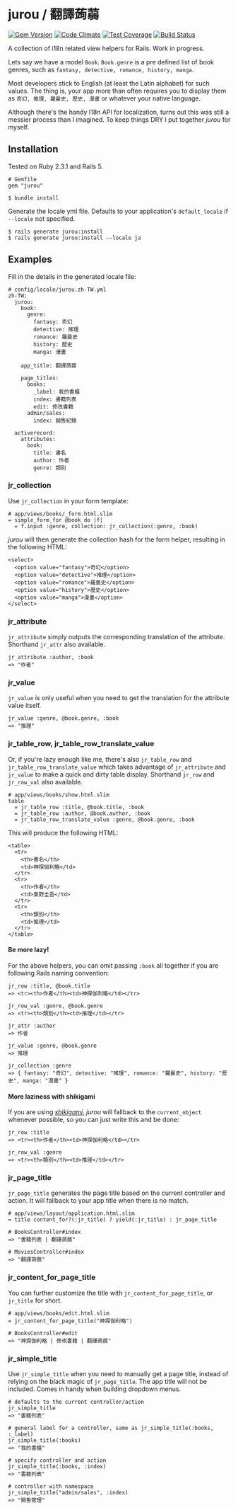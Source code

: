 # jurou / 翻譯蒟蒻
[![Gem Version](https://badge.fury.io/rb/jurou.svg)](https://badge.fury.io/rb/jurou)
[![Code Climate](https://codeclimate.com/github/jodeci/jurou/badges/gpa.svg)](https://codeclimate.com/github/jodeci/jurou)
[![Test Coverage](https://codeclimate.com/github/jodeci/jurou/badges/coverage.svg)](https://codeclimate.com/github/jodeci/jurou/coverage)
[![Build Status](https://travis-ci.org/jodeci/jurou.svg?branch=master)](https://travis-ci.org/jodeci/jurou)

A collection of i18n related view helpers for Rails. Work in progress.

Lets say we have a model `Book`. `Book.genre` is a pre defined list of book genres, such as `fantasy, detective, romance, history, manga`. 

Most developers stick to English (at least the Latin alphabet) for such values. The thing is, your app more than often requires you to display them as `奇幻, 推理, 羅曼史, 歷史, 漫畫` or whatever your native language. 

Although there's the handy I18n API for localization, turns out this was still a messier process than I imagined. To keep things DRY I put together *jurou* for myself.

## Installation

Tested on Ruby 2.3.1 and Rails 5.

```
# Gemfile
gem "jurou"
```

```
$ bundle install
```

Generate the locale yml file. Defaults to your application's `default_locale` if `--locale` not specified.

```
$ rails generate jurou:install
$ rails generate jurou:install --locale ja
```

## Examples

Fill in the details in the generated locale file:

```
# config/locale/jurou.zh-TW.yml
zh-TW:
  jurou:
    book:
      genre:
        fantasy: 奇幻
        detective: 推理
        romance: 羅曼史
        history: 歷史
        manga: 漫畫
        
    app_title: 翻譯蒟蒻
    
    page_titles:
      books:
        _label: 我的書櫃
        index: 書籍列表
        edit: 修改書籍
      admin/sales:
        index: 銷售紀錄
        
  activerecord:
    attributes:
      book:
        title: 書名
        author: 作者
        genre: 類別
```
### jr\_collection

Use `jr_collection` in your form template:

```
# app/views/books/_form.html.slim
= simple_form_for @book do |f|
  = f.input :genre, collection: jr_collection(:genre, :book)
```

*jurou* will then generate the collection hash for the form helper, resulting in the following HTML:

```
<select>
  <option value="fantasy">奇幻</option>
  <option value="detective">推理</option> 
  <option value="romance">羅曼史</option>
  <option value="history">歷史</option> 
  <option value="manga">漫畫</option> 
</select>
```

### jr\_attribute
 
`jr_attribute` simply outputs the corresponding translation of the attribute. Shorthand `jr_attr` also available.

```
jr_attribute :author, :book
=> "作者"
```

### jr\_value

`jr_value` is only useful when you need to get the translation for the attribute value itself. 

```
jr_value :genre, @book.genre, :book
=> "推理"
```

### jr\_table\_row, jr\_table\_row\_translate\_value

Or, if you're lazy enough like me, there's also `jr_table_row` and `jr_table_row_translate_value` which takes advantage of `jr_attribute` and `jr_value` to make a quick and dirty table display. Shorthand `jr_row` and `jr_row_val` also available. 

```
# app/views/books/show.html.slim
table
  = jr_table_row :title, @book.title, :book
  = jr_table_row :author, @book.author, :book
  = jr_table_row_translate_value :genre, @book.genre, :book
```

This will produce the following HTML:

```
<table>
  <tr>
    <th>書名</th>
    <td>神探伽利略</td>
  </tr>
  <tr>
    <th>作者</th>
    <td>東野圭吾</td>
  </tr>
  <tr>
    <th>類別</th>
    <td>推理</td>
  </tr>
</table>
```

#### Be more lazy!

For the above helpers, you can omit passing `:book` all together if you are following Rails naming convention:

```
jr_row :title, @book.title
=> <tr><th>作者</th><td>神探伽利略</td></tr>

jr_row_val :genre, @book.genre
=> <tr><th>類別</th><td>推理</td></tr>

jr_attr :author
=> 作者

jr_value :genre, @book.genre
=> 推理

jr_collection :genre
=> { fantasy: "奇幻", detective: "推理", romance: "羅曼史", history: "歷史", manga: "漫畫" }
```

#### More laziness with shikigami

If you are using *[shikigami](https://github.com/jodeci/shikigami)*, *jurou* will fallback to the `current_object` whenever possible, so you can just write this and be done:

```
jr_row :title
=> <tr><th>作者</th><td>神探伽利略</td></tr>

jr_row_val :genre
=> <tr><th>類別</th><td>推理</td></tr>
```

### jr\_page\_title 

`jr_page_title` generates the page title based on the current controller and action. It will fallback to your app title when there is no match.
 
```
# app/views/layout/application.html.slim
= title content_for?(:jr_title) ? yield(:jr_title) : jr_page_title

# BooksController#index
=> "書籍列表 | 翻譯蒟蒻"

# MoviesController#index
=> "翻譯蒟蒻"
```
### jr\_content\_for_page\_title

You can further customize the title with `jr_content_for_page_title`, or `jr_title`
 for short.

```
# app/views/books/edit.html.slim
= jr_content_for_page_title("神探伽利略")

# BooksController#edit
=> "神探伽利略 | 修改書籍 | 翻譯蒟蒻"
```

### jr\_simple\_title
Use `jr_simple_title` when you need to manually get a page title, instead of relying on the black magic of `jr_page_title`. The app title will not be included. Comes in handy when building dropdown menus.

```
# defaults to the current controller/action
jr_simple_title
=> "書籍列表"

# general label for a controller, same as jr_simple_title(:books, :_label)
jr_simple_title(:books)
=> "我的書櫃"

# specify controller and action
jr_simple_title(:books, :index)
=> "書籍列表"

# controller with namespace
jr_simple_title("admin/sales", :index)
=> "銷售管理"
```
